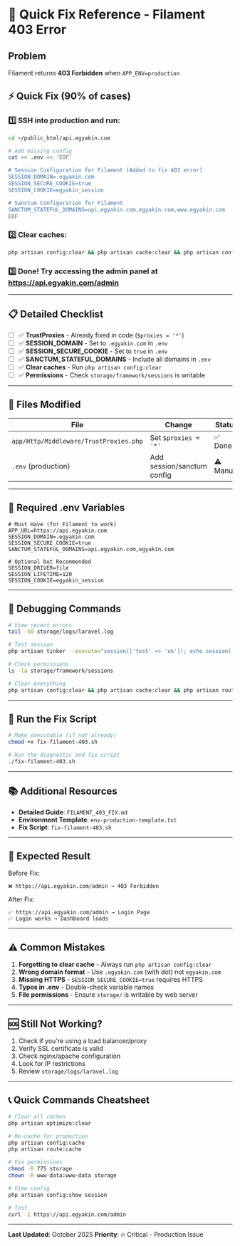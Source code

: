 # 🚨 Quick Fix Reference - Filament 403 Error

## Problem
Filament returns **403 Forbidden** when `APP_ENV=production`

## ⚡ Quick Fix (90% of cases)

### 1️⃣ SSH into production and run:
```bash
cd ~/public_html/api.egyakin.com

# Add missing config
cat >> .env << 'EOF'

# Session Configuration for Filament (Added to fix 403 error)
SESSION_DOMAIN=.egyakin.com
SESSION_SECURE_COOKIE=true
SESSION_COOKIE=egyakin_session

# Sanctum Configuration for Filament
SANCTUM_STATEFUL_DOMAINS=api.egyakin.com,egyakin.com,www.egyakin.com
EOF
```

### 2️⃣ Clear caches:
```bash
php artisan config:clear && php artisan cache:clear && php artisan config:cache
```

### 3️⃣ Done! Try accessing the admin panel at https://api.egyakin.com/admin

---

## 📋 Detailed Checklist

- [ ] ✅ **TrustProxies** - Already fixed in code (`$proxies = '*'`)
- [ ] ✅ **SESSION_DOMAIN** - Set to `.egyakin.com` in `.env`
- [ ] ✅ **SESSION_SECURE_COOKIE** - Set to `true` in `.env`
- [ ] ✅ **SANCTUM_STATEFUL_DOMAINS** - Include all domains in `.env`
- [ ] ✅ **Clear caches** - Run `php artisan config:clear`
- [ ] ✅ **Permissions** - Check `storage/framework/sessions` is writable

---

## 🔧 Files Modified

| File | Change | Status |
|------|--------|--------|
| `app/Http/Middleware/TrustProxies.php` | Set `$proxies = '*'` | ✅ Done |
| `.env` (production) | Add session/sanctum config | ⚠️ Manual |

---

## 📝 Required .env Variables

```env
# Must Have (for Filament to work)
APP_URL=https://api.egyakin.com
SESSION_DOMAIN=.egyakin.com
SESSION_SECURE_COOKIE=true
SANCTUM_STATEFUL_DOMAINS=api.egyakin.com,egyakin.com

# Optional but Recommended
SESSION_DRIVER=file
SESSION_LIFETIME=120
SESSION_COOKIE=egyakin_session
```

---

## 🐛 Debugging Commands

```bash
# View recent errors
tail -50 storage/logs/laravel.log

# Test session
php artisan tinker --execute="session(['test' => 'ok']); echo session('test');"

# Check permissions
ls -la storage/framework/sessions

# Clear everything
php artisan config:clear && php artisan cache:clear && php artisan route:clear
```

---

## 🚀 Run the Fix Script

```bash
# Make executable (if not already)
chmod +x fix-filament-403.sh

# Run the diagnostic and fix script
./fix-filament-403.sh
```

---

## 📚 Additional Resources

- **Detailed Guide**: `FILAMENT_403_FIX.md`
- **Environment Template**: `env-production-template.txt`
- **Fix Script**: `fix-filament-403.sh`

---

## 🎯 Expected Result

Before Fix:
```
❌ https://api.egyakin.com/admin → 403 Forbidden
```

After Fix:
```
✅ https://api.egyakin.com/admin → Login Page
✅ Login works → Dashboard loads
```

---

## ⚠️ Common Mistakes

1. **Forgetting to clear cache** - Always run `php artisan config:clear`
2. **Wrong domain format** - Use `.egyakin.com` (with dot) not `egyakin.com`
3. **Missing HTTPS** - `SESSION_SECURE_COOKIE=true` requires HTTPS
4. **Typos in .env** - Double-check variable names
5. **File permissions** - Ensure `storage/` is writable by web server

---

## 🆘 Still Not Working?

1. Check if you're using a load balancer/proxy
2. Verify SSL certificate is valid
3. Check nginx/apache configuration
4. Look for IP restrictions
5. Review `storage/logs/laravel.log`

---

## 📞 Quick Commands Cheatsheet

```bash
# Clear all caches
php artisan optimize:clear

# Re-cache for production
php artisan config:cache
php artisan route:cache

# Fix permissions
chmod -R 775 storage
chown -R www-data:www-data storage

# View config
php artisan config:show session

# Test
curl -I https://api.egyakin.com/admin
```

---

**Last Updated**: October 2025
**Priority**: 🔥 Critical - Production Issue

